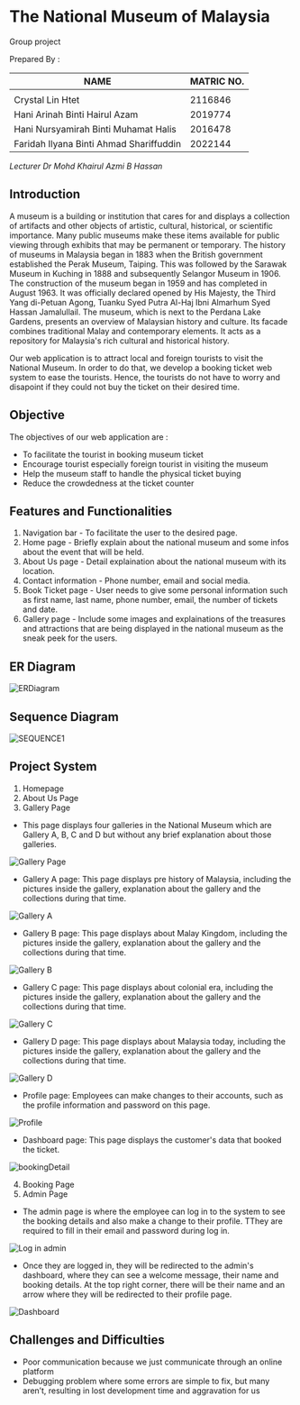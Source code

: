 # The National Museum of Malaysia

Group project

Prepared By : 

| NAME  | MATRIC NO. |
| ------------- | ------------- |
|    |   |
| Crystal Lin Htet   | 2116846  |
|  Hani Arinah Binti Hairul Azam  |  2019774 |
|  Hani Nursyamirah Binti Muhamat Halis  |  2016478 |
| Faridah Ilyana Binti Ahmad Shariffuddin  | 2022144  |

*Lecturer Dr Mohd Khairul Azmi B Hassan*


## Introduction

  A museum is a building or institution that cares for and displays a collection of artifacts and other objects of artistic, cultural, historical, or scientific importance. Many public museums make these items available for public viewing through exhibits that may be permanent or temporary. The history of museums in Malaysia began in 1883 when the British government established the Perak Museum, Taiping. This was followed by the Sarawak Museum in Kuching in 1888 and subsequently Selangor Museum in 1906. The construction of the museum began in 1959 and has completed in August 1963. It was officially declared opened by His Majesty, the Third Yang di-Petuan Agong, Tuanku Syed Putra Al-Haj Ibni Almarhum Syed Hassan Jamalullail. The museum, which is next to the Perdana Lake Gardens, presents an overview of Malaysian history and culture. Its facade combines traditional Malay and contemporary elements. It acts as a repository for Malaysia's rich cultural and historical history.

Our web application is to attract local and foreign tourists to visit the National Museum. In order to do that, we develop a booking ticket web system to ease the tourists. Hence, the tourists do not have to worry and disapoint if they could not buy the ticket on their desired time. 

## Objective

The objectives of our web application are :

- To facilitate the tourist in booking museum ticket
- Encourage tourist especially foreign tourist in visiting the museum
- Help the museum staff to handle the physical ticket buying
- Reduce the crowdedness at the ticket counter

## Features and Functionalities

1. Navigation bar - To facilitate the user to the desired page.
2. Home page - Briefly explain about the national museum and some infos about the event that will be held.
3. About Us page - Detail explaination about the national museum with its location.
4. Contact information - Phone number, email and social media.
5. Book Ticket page - User needs to give some personal information such as first name, last name, phone number, email, the number of tickets and date.
6. Gallery page - Include some images and explainations of the treasures and attractions that are being displayed in the national museum as the sneak peek for the users.

## ER Diagram

![ERDiagram](https://user-images.githubusercontent.com/121481219/214176446-7e3ca0b7-39ff-4dae-a346-8c8aa4514a4b.png)

## Sequence Diagram

![SEQUENCE1](https://user-images.githubusercontent.com/121481219/213950353-29290b7a-2b0b-478b-b535-d38c09993f6b.png)

## Project System

1. Homepage
2. About Us Page
3. Gallery Page

* This page displays four galleries in the National Museum which are Gallery A, B, C and D but without any brief explanation about those galleries.

![Gallery Page](https://user-images.githubusercontent.com/121481219/213962092-fe732fea-b35a-4c24-9aa3-da1d93256131.jpg)

* Gallery A page: This page displays pre history of Malaysia, including the pictures inside the gallery, explanation about the gallery and the collections during that time.

![Gallery A](https://user-images.githubusercontent.com/121481219/213964244-df99065b-ad32-4881-808b-caab8a569a42.jpg)

* Gallery B page: This page displays about Malay Kingdom, including the pictures inside the gallery, explanation about the gallery and the collections during that time.

![Gallery B](https://user-images.githubusercontent.com/121481219/213964284-2f1cf0c9-9ea4-41cb-a7f2-5e1f1c58d692.jpg)

* Gallery C page: This page displays about colonial era, including the pictures inside the gallery, explanation about the gallery and the collections during that time.

![Gallery C](https://user-images.githubusercontent.com/121481219/213964368-82c079ca-3580-420b-95cf-da25c88d992d.jpg)

* Gallery D page: This page displays about Malaysia today, including the pictures inside the gallery, explanation about the gallery and the collections during that time.

![Gallery D](https://user-images.githubusercontent.com/121481219/213964428-93043724-8e55-4b7a-892f-ca4afd9fb495.jpg)

* Profile page: Employees can make changes to their accounts, such as the profile information and password on this page.

![Profile](https://user-images.githubusercontent.com/121481219/214176538-561ca189-ace5-4932-b493-60dee7140315.jpg)

* Dashboard page: This page displays the customer's data that booked the ticket.

![bookingDetail](https://user-images.githubusercontent.com/121481219/214176628-cc7de6e3-5d36-4747-a1d8-6f187d0a491c.jpg)

4. Booking Page
5. Admin Page

* The admin page is where the employee can log in to the system to see the booking details and also make a change to their profile. TThey are required to fill in their email and password during log in.

![Log in admin](https://user-images.githubusercontent.com/121481219/213965065-4abba076-b644-45cc-b143-c677d8b66a6d.jpg)

* Once they are logged in, they will be redirected to the admin's dashboard, where they can see a welcome message, their name and booking details. At the top right corner, there will be their name and an arrow where they will be redirected to their profile page. 

![Dashboard](https://user-images.githubusercontent.com/121481219/213965740-38707021-d61a-4ffc-9b3e-2102e1083817.jpg)


## Challenges and Difficulties

* Poor communication because we just communicate through an online platform
* Debugging problem where some errors are simple to fix, but many aren’t, resulting in lost development time and aggravation for us
